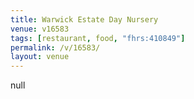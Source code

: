 ```yaml
---
title: Warwick Estate Day Nursery
venue: v16583
tags: [restaurant, food, "fhrs:410849"]
permalink: /v/16583/
layout: venue
---
```

null
